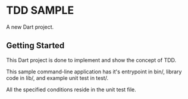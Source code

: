 # TDD SAMPLE

A new Dart project.

## Getting Started

This Dart project is done to implement and show the concept of TDD.

This sample command-line application has it's entrypoint in bin/, library code in lib/, and example unit test in test/.

All the specified conditions reside in the unit test file.